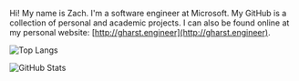 Hi! My name is Zach. I'm a software engineer at Microsoft. My GitHub is a collection of personal and academic projects. I can also be found online at my personal website: [http://gharst.engineer](http://gharst.engineer). 

![Top Langs](https://github-readme-stats.vercel.app/api/top-langs/?username=ZDGharst&theme=tokyonight&layout=compact)

![GitHub Stats](https://github-readme-stats.vercel.app/api?username=ZDGharst&count_private=true&show_icons=true&theme=tokyonight)
